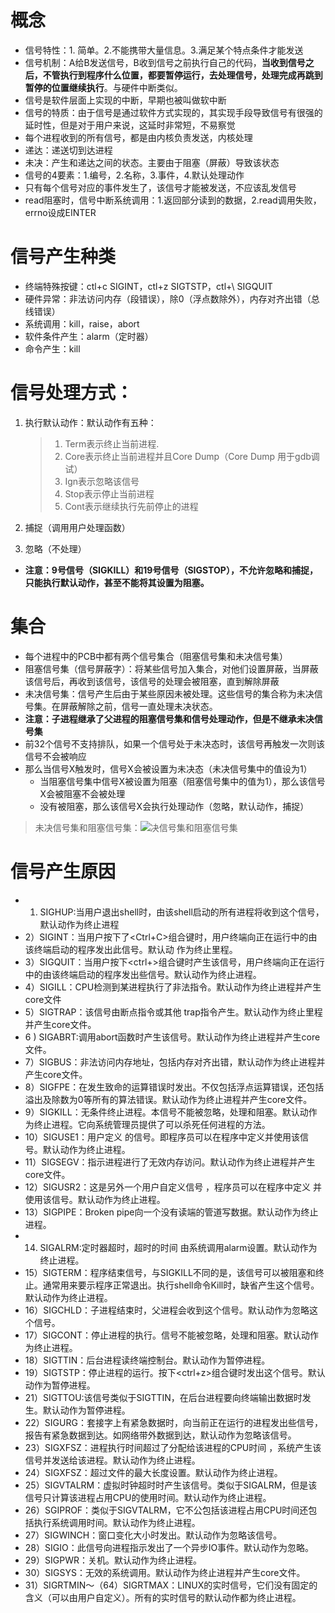 # 概念

+ 信号特性：1. 简单。2.不能携带大量信息。3.满足某个特点条件才能发送
+ 信号机制：A给B发送信号，B收到信号之前执行自己的代码，**当收到信号之后，不管执行到程序什么位置，都要暂停运行，去处理信号，处理完成再跳到暂停的位置继续执行**。与硬件中断类似。
+ 信号是软件层面上实现的中断，早期也被叫做软中断
+ 信号的特质：由于信号是通过软件方式实现的，其实现手段导致信号有很强的延时性，但是对于用户来说，这延时非常短，不易察觉
+ 每个进程收到的所有信号，都是由内核负责发送，内核处理
+ 递达：递送切到达进程
+ 未决：产生和递达之间的状态。主要由于阻塞（屏蔽）导致该状态
+ 信号的4要素：1.编号，2.名称，3.事件，4.默认处理动作
+ 只有每个信号对应的事件发生了，该信号才能被发送，不应该乱发信号
+ read阻塞时，信号中断系统调用：1.返回部分读到的数据，2.read调用失败，errno设成EINTER

# 信号产生种类

+ 终端特殊按键：ctl+c SIGINT，ctl+z SIGTSTP，ctl+\ SIGQUIT
+ 硬件异常：非法访问内存（段错误），除0（浮点数除外），内存对齐出错（总线错误）
+ 系统调用：kill，raise，abort
+ 软件条件产生：alarm（定时器）
+ 命令产生：kill

# 信号处理方式：

1. 执行默认动作：默认动作有五种：

   > 1. Term表示终止当前进程.
   > 2. Core表示终止当前进程并且Core Dump（Core Dump 用于gdb调试）
   > 3. Ign表示忽略该信号
   > 4. Stop表示停止当前进程
   > 5. Cont表示继续执行先前停止的进程

2. 捕捉（调用用户处理函数）
3. 忽略（不处理）

+ **注意：9号信号（SIGKILL）和19号信号（SIGSTOP），不允许忽略和捕捉，只能执行默认动作，甚至不能将其设置为阻塞。**

# 集合

+ 每个进程中的PCB中都有两个信号集合（阻塞信号集和未决信号集）
+ 阻塞信号集（信号屏蔽字）：将某些信号加入集合，对他们设置屏蔽，当屏蔽该信号后，再收到该信号，该信号的处理会被阻塞，直到解除屏蔽
+ 未决信号集：信号产生后由于某些原因未被处理。这些信号的集合称为未决信号集。在屏蔽解除之前，信号一直处理未决状态。
+ **注意：子进程继承了父进程的阻塞信号集和信号处理动作，但是不继承未决信号集**
+ 前32个信号不支持排队，如果一个信号处于未决态时，该信号再触发一次则该信号不会被响应
+ 那么当信号X触发时，信号X会被设置为未决态（未决信号集中的值设为1）
  + 当阻塞信号集中信号X被设置为阻塞（阻塞信号集中的值为1），那么该信号X会被阻塞不会被处理
  + 没有被阻塞，那么该信号X会执行处理动作（忽略，默认动作，捕捉）

> 未决信号集和阻塞信号集：![决信号集和阻塞信号集](/操作系统/进程/images/未决信号集和阻塞信号集.png)

# 信号产生原因

+ 1) SIGHUP:当用户退出shell时，由该shell启动的所有进程将收到这个信号，默认动作为终止进程
+ 2）SIGINT：当用户按下了<Ctrl+C>组合键时，用户终端向正在运行中的由该终端启动的程序发出此信号。默认动
  作为终止里程。
+ 3）SIGQUIT：当用户按下<ctrl+\>组合键时产生该信号，用户终端向正在运行中的由该终端启动的程序发出些信号。默认动作为终止进程。
+ 4）SIGILL：CPU检测到某进程执行了非法指令。默认动作为终止进程并产生core文件
+ 5）SIGTRAP：该信号由断点指令或其他 trap指令产生。默认动作为终止里程 并产生core文件。
+ 6 ) SIGABRT:调用abort函数时产生该信号。默认动作为终止进程并产生core文件。
+ 7）SIGBUS：非法访问内存地址，包括内存对齐出错，默认动作为终止进程并产生core文件。
+ 8）SIGFPE：在发生致命的运算错误时发出。不仅包括浮点运算错误，还包括溢出及除数为0等所有的算法错误。默认动作为终止进程并产生core文件。
+ 9）SIGKILL：无条件终止进程。本信号不能被忽略，处理和阻塞。默认动作为终止进程。它向系统管理员提供了可以杀死任何进程的方法。
+ 10）SIGUSE1：用户定义 的信号。即程序员可以在程序中定义并使用该信号。默认动作为终止进程。
+ 11）SIGSEGV：指示进程进行了无效内存访问。默认动作为终止进程并产生core文件。
+ 12）SIGUSR2：这是另外一个用户自定义信号 ，程序员可以在程序中定义 并使用该信号。默认动作为终止进程。
+ 13）SIGPIPE：Broken pipe向一个没有读端的管道写数据。默认动作为终止进程。
+ 14) SIGALRM:定时器超时，超时的时间 由系统调用alarm设置。默认动作为终止进程。
+ 15）SIGTERM：程序结束信号，与SIGKILL不同的是，该信号可以被阻塞和终止。通常用来要示程序正常退出。执行shell命令Kill时，缺省产生这个信号。默认动作为终止进程。
+ 16）SIGCHLD：子进程结束时，父进程会收到这个信号。默认动作为忽略这个信号。
+ 17）SIGCONT：停止进程的执行。信号不能被忽略，处理和阻塞。默认动作为终止进程。
+ 18）SIGTTIN：后台进程读终端控制台。默认动作为暂停进程。
+ 19）SIGTSTP：停止进程的运行。按下<ctrl+z>组合键时发出这个信号。默认动作为暂停进程。
+ 21）SIGTTOU:该信号类似于SIGTTIN，在后台进程要向终端输出数据时发生。默认动作为暂停进程。
+ 22）SIGURG：套接字上有紧急数据时，向当前正在运行的进程发出些信号，报告有紧急数据到达。如网络带外数据到达，默认动作为忽略该信号。
+ 23）SIGXFSZ：进程执行时间超过了分配给该进程的CPU时间 ，系统产生该信号并发送给该进程。默认动作为终止进程。
+ 24）SIGXFSZ：超过文件的最大长度设置。默认动作为终止进程。
+ 25）SIGVTALRM：虚拟时钟超时时产生该信号。类似于SIGALRM，但是该信号只计算该进程占用CPU的使用时间。默认动作为终止进程。
+ 26）SGIPROF：类似于SIGVTALRM，它不公包括该进程占用CPU时间还包括执行系统调用时间。默认动作为终止进程。
+ 27）SIGWINCH：窗口变化大小时发出。默认动作为忽略该信号。
+ 28）SIGIO：此信号向进程指示发出了一个异步IO事件。默认动作为忽略。
+ 29）SIGPWR：关机。默认动作为终止进程。
+ 30）SIGSYS：无效的系统调用。默认动作为终止进程并产生core文件。
+ 31）SIGRTMIN～（64）SIGRTMAX：LINUX的实时信号，它们没有固定的含义（可以由用户自定义）。所有的实时信号的默认动作都为终止进程。